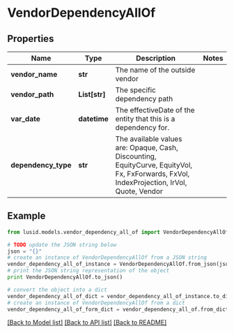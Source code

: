 # VendorDependencyAllOf


## Properties
Name | Type | Description | Notes
------------ | ------------- | ------------- | -------------
**vendor_name** | **str** | The name of the outside vendor | 
**vendor_path** | **List[str]** | The specific dependency path | 
**var_date** | **datetime** | The effectiveDate of the entity that this is a dependency for. | 
**dependency_type** | **str** | The available values are: Opaque, Cash, Discounting, EquityCurve, EquityVol, Fx, FxForwards, FxVol, IndexProjection, IrVol, Quote, Vendor | 

## Example

```python
from lusid.models.vendor_dependency_all_of import VendorDependencyAllOf

# TODO update the JSON string below
json = "{}"
# create an instance of VendorDependencyAllOf from a JSON string
vendor_dependency_all_of_instance = VendorDependencyAllOf.from_json(json)
# print the JSON string representation of the object
print VendorDependencyAllOf.to_json()

# convert the object into a dict
vendor_dependency_all_of_dict = vendor_dependency_all_of_instance.to_dict()
# create an instance of VendorDependencyAllOf from a dict
vendor_dependency_all_of_form_dict = vendor_dependency_all_of.from_dict(vendor_dependency_all_of_dict)
```
[[Back to Model list]](../README.md#documentation-for-models) [[Back to API list]](../README.md#documentation-for-api-endpoints) [[Back to README]](../README.md)


